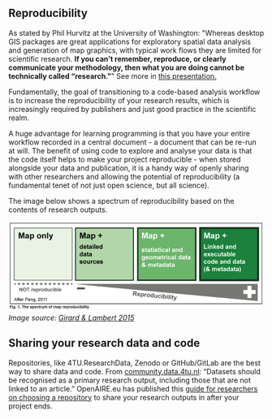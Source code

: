 ## Reproducibility


As stated by Phil Hurvitz at the University of Washington: "Whereas desktop GIS packages are great applications for exploratory spatial data analysis and generation of map graphics, with typical work flows they are limited for scientific research. **If you can’t remember, reproduce, or clearly communicate your methodology, then what you are doing cannot be technically called “research.”**" See more in [this presentation.](http://staff.washington.edu/phurvitz/r_gis/images/reproducible_gis_csde_20200212a.pptm)

Fundamentally, the goal of transitioning to a code-based analysis workflow is to increase the reproducibility of your research results, which is increasingly required by publishers and just good practice in the scientific realm. 

A huge advantage for learning programming is that you have your entire workflow recorded in a central document - a document that can be re-run at will. The benefit of using code to explore and analyse your data is that the code itself helps to make your project reproducible - when stored alongside your data and publication, it is a handy way of openly sharing with other researchers and allowing the potential of reproducibility (a fundamental tenet of not just open science, but all science).

The image below shows a spectrum of reproducibility based on the contents of research outputs. 

![Screen_Shot_2021-01-05_at_13.52.47](uploads/349419131821f6d9d14b0de619572447/Screen_Shot_2021-01-05_at_13.52.47.png)
*Image source: [Girard & Lambert 2015](https://riatelab.github.io/ReproducibleCartography/paper/paper.html)*


## Sharing your research data and code
Repositories, like 4TU.ResearchData, Zenodo or GitHub/GitLab are the best way to share data and code.  From [community.data.4tu.nl](https://community.data.4tu.nl/2020/11/21/leons-swan-song/): “Datasets should be recognised as a primary research output, including those that are not linked to an article.” OpenAIRE.eu has published this [guide for researchers on choosing a repository](https://www.openaire.eu/opendatapilot-repository-guide) to share your research outputs in after your project ends. 
